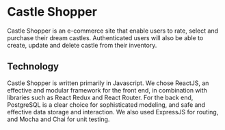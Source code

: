 # Castle Shopper

Castle Shopper is an e-commerce site that enable users to rate, select and purchase their dream castles. Authenticated users will also be able to create, update and delete castle from their inventory. 

## Technology

Castle Shopper is written primarily in Javascript. We chose ReactJS, an effective and modular framework for the front end, in combination with libraries such as React Redux and React Router. For the back end, PostgreSQL is a clear choice for sophisticated modeling, and safe and effective data storage and interaction. We also used ExpressJS for routing, and Mocha and Chai for unit testing. 








